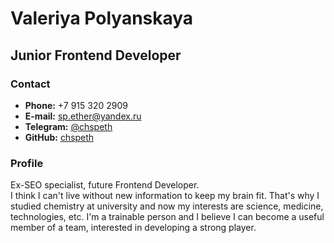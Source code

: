# Valeriya Polyanskaya
## Junior Frontend Developer

### Contact
* **Phone:** +7 915 320 2909
* **E-mail:** sp.ether@yandex.ru
* **Telegram:** [@chspeth](https://t.me/chspeth)
* **GitHub:** [chspeth](https://github.com/chspeth)

### Profile
Ex-SEO specialist, future Frontend Developer.<br>
I think I can't live without new information to keep my brain fit. That's why I studied chemistry at university and now my interests are science, medicine, technologies, etc. I'm a trainable person and I believe I can become a useful member of a team, interested in developing a strong player. 